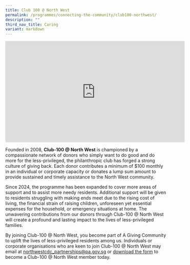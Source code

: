 ```yaml
---
title: Club 100 @ North West
permalink: /programmes/connecting-the-community/club100-northwest/
description: ""
third_nav_title: Caring
variant: markdown
---
```

<iframe width="560" height="315" src="https://www.youtube.com/embed/gbKC8nvxS2w" title="YouTube video player" frameborder="0" allow="accelerometer; autoplay; clipboard-write; encrypted-media; gyroscope; picture-in-picture" allowfullscreen=""></iframe>

Founded in 2008, **Club-100 @ North West** is championed by a compassionate network of donors who simply want to do good and do more for the less-privileged, the philanthropic club has forged a strong culture of giving back. Each donor contributes a minimum of $100 monthly in an individual or corporate capacity or donates a lump sum amount to provide sustained and timely assistance to the North West community.

Since 2024, the programme has been expanded to cover more areas of support and to assist more needy residents. Additional support will be given to residents struggling with making ends meet due to the rising cost of living, the financial strain of raising children, unforeseen yet essential expenses for the household, or emergency situations at home. The unwavering contributions from our donors through Club-100 @ North West will create a profound and lasting impact to the lives of less-privileged families. 

By joining Club-100 @ North West, you become part of A Giving Community to uplift the lives of less-privileged residents among us. Individuals or corporate organisations who are keen to join Club-100 @ North West may email at northwestcdc_partnerships@pa.gov.sg or [download the form](/files/club-100_donation_form_may21.pdf) to become a Club-100 @ North West member today.
